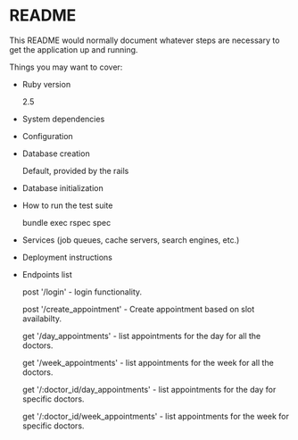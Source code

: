 # README

This README would normally document whatever steps are necessary to get the
application up and running.

Things you may want to cover:

* Ruby version
  
  2.5

* System dependencies

* Configuration

* Database creation

  Default, provided by the rails

* Database initialization

* How to run the test suite

  bundle exec rspec spec

* Services (job queues, cache servers, search engines, etc.)

* Deployment instructions

* Endpoints list

  post '/login' -  login functionality.

  post '/create_appointment' - Create appointment based on slot availabilty.

  get '/day_appointments' - list appointments for the day for all the doctors.

  get '/week_appointments' - list appointments for the week for all the doctors.

  get '/:doctor_id/day_appointments' - list appointments for the day for specific doctors.

  get '/:doctor_id/week_appointments' - list appointments for the week for specific doctors.
